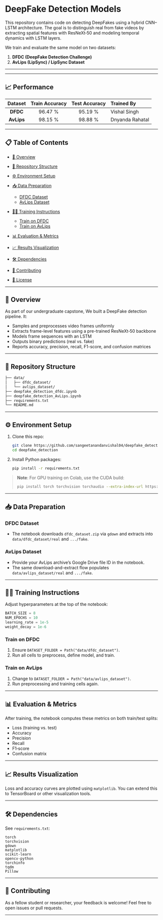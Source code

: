 # DeepFake Detection Models

This repository contains code on detecting DeepFakes using a hybrid CNN–LSTM architecture. The goal is to distinguish real from fake videos by extracting spatial features with ResNeXt‑50 and modeling temporal dynamics with LSTM layers.

We train and evaluate the same model on two datasets:

1. **DFDC (DeepFake Detection Challenge)**
2. **AvLips (LipSync) / LipSync Dataset**

---

---

## 📈 Performance

| Dataset    | Train Accuracy | Test Accuracy | Trained By           |
|:----------:|:--------------:|:-------------:|:---------------------|
| **DFDC**   |     96.47 %     |    95.19 %    | Vishal Singh       |
| **AvLips** |     98.15 %     |    98.88 %    | Dnyanda Rahatal       |

---

## 📋 Table of Contents

* [🚀 Overview](#-overview)
* [📂 Repository Structure](#-repository-structure)
* [⚙️ Environment Setup](#️-environment-setup)
* [📥 Data Preparation](#-data-preparation)

  * [DFDC Dataset](#dfdc-dataset)
  * [AvLips Dataset](#avlips-dataset)
* [🏃‍♂️ Training Instructions](#-training-instructions)

  * [Train on DFDC](#train-on-dfdc)
  * [Train on AvLips](#train-on-avlips)
* [📊 Evaluation & Metrics](#-evaluation--metrics)
* [📈 Results Visualization](#-results-visualization)
* [🛠️ Dependencies](#️-dependencies)
* [🤝 Contributing](#-contributing)
* [📝 License](#-license)

---

## 🚀 Overview

As part of our undergraduate capstone, We built a DeepFake detection pipeline. It:

* Samples and preprocesses video frames uniformly
* Extracts frame-level features using a pre-trained ResNeXt‑50 backbone
* Models frame sequences with an LSTM
* Outputs binary predictions (real vs. fake)
* Reports accuracy, precision, recall, F1-score, and confusion matrices

---

## 📂 Repository Structure

```bash
├── data/                 
│   ├── dfdc_dataset/          
│   └── avlips_dataset/       
├── deepfake_detection_dfdc.ipynb   
├── deepfake_detection_AvLips.ipynb   
├── requirements.txt           
└── README.md                
```

---

## ⚙️ Environment Setup

1. Clone this repo:

   ```bash
   git clone https://github.com/sangeetanandanvishal04/deepfake_detection.git
   cd deepfake_detection
   ```
2. Install Python packages:

   ```bash
   pip install -r requirements.txt
   ```

> **Note**: For GPU training on Colab, use the CUDA build:
>
> ```bash
> pip install torch torchvision torchaudio --extra-index-url https://download.pytorch.org/whl/cu118
> ```

---

## 📥 Data Preparation

### DFDC Dataset

* The notebook downloads `dfdc_dataset.zip` via `gdown` and extracts into `data/dfdc_dataset/real` and `.../fake`.

### AvLips Dataset

* Provide your AvLips archive’s Google Drive file ID in the notebook.
* The same download-and-extract flow populates `data/avlips_dataset/real` and `.../fake`.

---

## 🏃‍♂️ Training Instructions

Adjust hyperparameters at the top of the notebook:

```python
BATCH_SIZE = 8
NUM_EPOCHS = 10
learning_rate = 1e-5
weight_decay = 1e-6
```

### Train on DFDC

1. Ensure `DATASET_FOLDER = Path("data/dfdc_dataset")`.
2. Run all cells to preprocess, define model, and train.

### Train on AvLips

1. Change to `DATASET_FOLDER = Path("data/avlips_dataset")`.
2. Run preprocessing and training cells again.

---

## 📊 Evaluation & Metrics

After training, the notebook computes these metrics on both train/test splits:

* Loss (training vs. test)
* Accuracy
* Precision
* Recall
* F1‑score
* Confusion matrix

---

## 📈 Results Visualization

Loss and accuracy curves are plotted using `matplotlib`. You can extend this to TensorBoard or other visualization tools.

---

## 🛠️ Dependencies

See `requirements.txt`:

```
torch
torchvision
gdown
matplotlib
scikit-learn
opencv-python
torchinfo
tqdm
Pillow
```

---

## 🤝 Contributing

As a fellow student or researcher, your feedback is welcome! Feel free to open issues or pull requests.

---